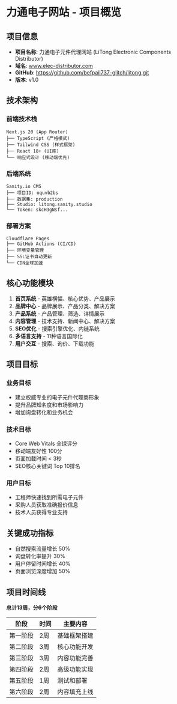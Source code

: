# 力通电子网站 - 项目概览

## 项目信息
- **项目名称**: 力通电子元件代理网站 (LiTong Electronic Components Distributor)
- **域名**: www.elec-distributor.com
- **GitHub**: https://github.com/befpail737-glitch/litong.git
- **版本**: v1.0

## 技术架构
### 前端技术栈
```
Next.js 20 (App Router)
├── TypeScript (严格模式)
├── Tailwind CSS (样式框架)
├── React 18+ (UI库)
└── 响应式设计 (移动端优先)
```

### 后端系统
```
Sanity.io CMS
├── 项目ID: oquvb2bs
├── 数据集: production
├── Studio: litong.sanity.studio
└── Token: skcH3gNsf...
```

### 部署方案
```
Cloudflare Pages
├── GitHub Actions (CI/CD)
├── 环境变量管理
├── SSL证书自动更新
└── CDN全球加速
```

## 核心功能模块
1. **首页系统** - 英雄横幅、核心优势、产品展示
2. **品牌中心** - 品牌展示、产品分类、解决方案
3. **产品系统** - 产品管理、筛选、详情展示
4. **内容管理** - 技术支持、新闻中心、解决方案
5. **SEO优化** - 搜索引擎优化、内链系统
6. **多语言支持** - 11种语言国际化
7. **用户交互** - 搜索、询价、下载功能

## 项目目标
### 业务目标
- 建立权威专业的电子元件代理商形象
- 提升品牌知名度和市场影响力
- 增加询盘转化和业务机会

### 技术目标
- Core Web Vitals 全绿评分
- 移动端友好性 100分
- 页面加载时间 < 3秒
- SEO核心关键词 Top 10排名

### 用户目标
- 工程师快速找到所需电子元件
- 采购人员获取准确报价信息
- 技术人员获得专业支持

## 关键成功指标
- 自然搜索流量增长 50%
- 询盘转化率提升 30%
- 用户停留时间增长 40%
- 页面浏览深度增加 50%

## 项目时间线
**总计13周，分6个阶段**

| 阶段 | 时间 | 主要内容 |
|------|------|----------|
| 第一阶段 | 2周 | 基础框架搭建 |
| 第二阶段 | 3周 | 核心功能开发 |
| 第三阶段 | 3周 | 内容功能完善 |
| 第四阶段 | 2周 | 高级功能实现 |
| 第五阶段 | 1周 | 测试和部署 |
| 第六阶段 | 2周 | 内容填充上线 |